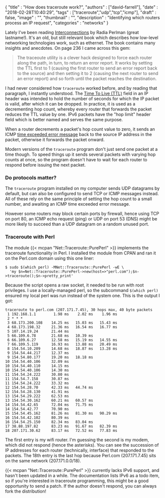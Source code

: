 
  {
    "title"       : "How does traceroute work?",
    "authors"     : ["david-farrell"],
    "date"        : "2018-02-28T10:40:29",
    "tags"        : ["traceroute","udp","tcp","icmp"],
    "draft"       : false,
    "image"       : "",
    "thumbnail"   : "",
    "description" : "Identifying which routers process an IP request",
    "categories"  : "networks"
  }

Lately I've been reading [Interconnections](https://www.amazon.com/Interconnections-Bridges-Switches-Internetworking-Protocols/dp/0201634481/) by Radia Perlman (great lastname!). It's an old, but still relevant book which describes how low-level networking technologies work, such as ethernet. The book contains many insights and anecdotes. On page 236 I came across this gem:

> The traceoute utility is a clever hack designed to force each router along the path, in turn, to return an error report. It works by setting the TTL first to 1 (causing the first router to send an error report back to the source) and then setting it to 2 (causing the next router to send an error report) and so forth until the packet reaches the destination.
>

I had never considered how `traceroute` worked before, and by reading that paragraph, I instantly understood. The [Time To Live (TTL)](https://en.wikipedia.org/wiki/Time_to_live) field in an IP header was intended to hold the number of seconds for which the IP packet is valid, after which it can be dropped. In practice, it is used as a decrementing hop count, whereby every router that forwards the packet reduces the TTL value by one. IPv6 packets have the "hop limit" header field which is better named and serves the same purpose.

When a router decrements a packet's hop count value to zero, it sends an ICMP [time exceeded error message](https://en.wikipedia.org/wiki/Internet_Control_Message_Protocol#Time_exceeded) back to the source IP address in the packet, otherwise it forwards the packet onward.

Modern versions of the `traceroute` program don't just send one packet at a time though. To speed things up it sends several packets with varying hop counts at once, so the program doesn't have to wait for each router to respond before issuing the next packet.

### Do protocols matter?

The `traceroute` program installed on my computer sends UDP datagrams by default, but can also be configured to send TCP or ICMP messages instead. All of these rely on the same principle of setting the hop count to a small number, and awaiting an ICMP time exceeded error message.

However some routers may block certain ports by firewall, hence using TCP on port 80, an ICMP echo request (ping) or UDP on port 53 (DNS) might be more likely to succeed than a UDP datagram on a random unused port.

### Traceroute with Perl

The module {{< mcpan "Net::Traceroute::PurePerl" >}} implements the traceroute functionality in Perl. I installed the module from CPAN and ran it on the Perl.com domain using this one liner:

    $ sudo $(which perl) -MNet::Traceroute::PurePerl -wE \
      'my $n=Net::Traceroute::PurePerl->new(host=>"perl.com");$n->traceroute();$n->pretty_print'

Because the script opens a raw socket, it needed to be run with root privileges. I use a locally-managed perl, so the subcommand `$(which perl)` ensured my local perl was run instead of the system one. This is the output I got:

```
traceroute to perl.com (207.171.7.45), 30 hops max, 40 byte packets
 1 192.168.1.1        1.98 ms    2.02 ms    1.96 ms
 2 * * *
 3 68.173.200.108    14.25 ms   15.03 ms   15.43 ms
 4 68.173.198.32     21.36 ms   16.54 ms   16.77 ms
 5 107.14.19.24      21.44 ms
 5 66.109.6.78       21.68 ms   10.39 ms
 6 66.109.6.27       12.58 ms   15.19 ms   14.55 ms
 7 66.109.5.119      16.93 ms   13.88 ms   20.49 ms
 8 154.54.10.209     14.68 ms   18.87 ms   13.28 ms
 9 154.54.44.217     12.37 ms
 9 154.54.80.177     19.20 ms   18.18 ms
10 154.54.40.106     32.09 ms
10 154.54.40.110     14.15 ms
10 154.54.40.106     14.30 ms
11 154.54.24.222     30.80 ms
11 154.54.7.158      30.87 ms
11 154.54.24.222     33.32 ms
12 154.54.28.70      42.33 ms   44.74 ms
12 154.54.28.130     41.91 ms
13 154.54.29.222     62.53 ms
13 154.54.30.162     60.21 ms   60.57 ms
14 154.54.42.65      72.04 ms   71.75 ms
14 154.54.42.77      70.90 ms
15 154.54.45.162     81.26 ms   81.30 ms   90.29 ms
16 154.54.42.102     80.39 ms
16 154.54.25.150     82.34 ms   83.04 ms
17 38.88.197.82      83.23 ms   91.67 ms   82.39 ms
18 207.171.30.62     83.17 ms   72.52 ms   77.83 ms
```

The first entry is my wifi router. I'm guessing the second is my modem, which did not respond (hence the asterisks). You can see the succession of IP addresses for each router (technically, interface) that responded to the packets. The 18th entry is the last hop because Perl.com (207.171.7.45) sits on the same network (207.171.0.0/18).

{{< mcpan "Net::Traceroute::PurePerl" >}} currently lacks IPv6 support, and hasn't been updated in a while. The documentation lists IPv6 as a todo item, so if you're interested in traceroute programming, this might be a good opportunity to send a patch. If the author doesn't respond, you can always fork the distribution!
